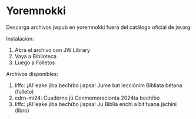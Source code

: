# Yoremnokki
Descarga archivos jwpub en yoremnokki fuera del catálogo oficial de jw.org

Instalación:

1. Abra el archivo con JW Library
2. Vaya a Biblioteca
3. Luego a Folletos

Archivos disponibles:
1. liffc: ¡Al’leake jiba bechïbo jiapsa! Jume bat lecciónim Bíbliata bétana (folleto) 
2. cdrn-mi24: Cuadérno jü Conmemoracionta 2024ta bechïbo
3. liffc: ¡Al’leake jiba bechïbo jiapsa! Ju Biblia enchi a bit’tuana jáchini (libro)
